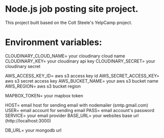 # Node.js job posting site project.
This project built based on the Colt Steele's YelpCamp project.

# Environment variables:
CLOUDINARY_CLOUD_NAME= your cloudinary cloud name
CLOUDINARY_KEY= your cloudinary api key
CLOUDINARY_SECRET= your cloudinary secret

AWS_ACCESS_KEY_ID= aws s3 access key id
AWS_SECRET_ACCESS_KEY= aws s3 secret access key
AWS_BUCKET_NAME= your aws s3 bucket name
AWS_REGION= aws s3 bucket region

MAPBOX_TOKEN= your mapbox token

HOST= email host for sending email with nodemailer (smtp.gmail.com)
USER= email account for sending email
PASS= email account's password
SERVICE= your email provider
BASE_URL= your websites base url (http://localhost:3000)

DB_URL= your mongodb url
